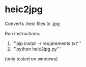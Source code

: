 # heic2jpg
Converts .heic files to .jpg

Run Instructions:
1) '''pip install -r requirements.txt'''
2) '''python heic2jpg.py'''

(only tested on windows)
